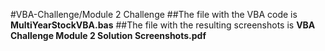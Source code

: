 #VBA-Challenge/Module 2 Challenge
##The file with the VBA code is **MultiYearStockVBA.bas**
##The file with the resulting screenshots is **VBA Challenge Module 2 Solution Screenshots.pdf**
